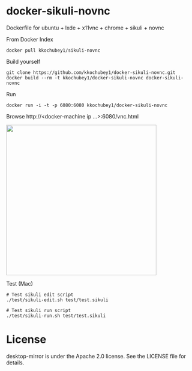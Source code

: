 # docker-sikuli-novnc
Dockerfile for ubuntu + lxde + x11vnc + chrome + sikuli + novnc

From Docker Index
```
docker pull kkochubey1/sikuli-novnc
```

Build yourself
```
git clone https://github.com/kkochubey1/docker-sikuli-novnc.git
docker build --rm -t kkochubey1/docker-sikuli-novnc docker-sikuli-novnc
```

Run
```
docker run -i -t -p 6080:6080 kkochubey1/docker-sikuli-novnc
```

Browse http://<docker-machine ip ...>:6080/vnc.html

<img src="https://raw.github.com/kkochubey1/docker-sikuli-novnc/master/screenshots/lxde.png" width=400/>


Test (Mac)
```
# Test sikuli edit script
./test/sikuli-edit.sh test/test.sikuli

# Test sikuli run script
./test/sikuli-run.sh test/test.sikuli
```


License
==================

desktop-mirror is under the Apache 2.0 license. See the LICENSE file for details.